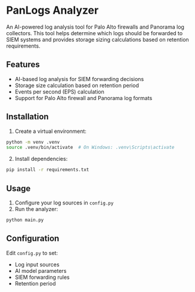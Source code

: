 # PanLogs Analyzer

An AI-powered log analysis tool for Palo Alto firewalls and Panorama log collectors. This tool helps determine which logs should be forwarded to SIEM systems and provides storage sizing calculations based on retention requirements.

## Features

- AI-based log analysis for SIEM forwarding decisions
- Storage size calculation based on retention period
- Events per second (EPS) calculation
- Support for Palo Alto firewall and Panorama log formats

## Installation

1. Create a virtual environment:
```bash
python -m venv .venv
source .venv/bin/activate  # On Windows: .venv\Scripts\activate
```

2. Install dependencies:
```bash
pip install -r requirements.txt
```

## Usage

1. Configure your log sources in `config.py`
2. Run the analyzer:
```bash
python main.py
```

## Configuration

Edit `config.py` to set:
- Log input sources
- AI model parameters
- SIEM forwarding rules
- Retention period
